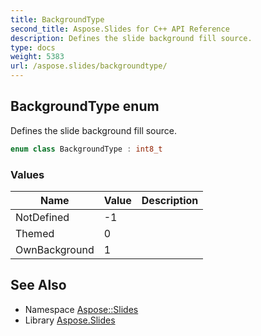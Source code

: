```yaml
---
title: BackgroundType
second_title: Aspose.Slides for C++ API Reference
description: Defines the slide background fill source.
type: docs
weight: 5383
url: /aspose.slides/backgroundtype/
---
```

## BackgroundType enum


Defines the slide background fill source.

```cpp
enum class BackgroundType : int8_t
```

### Values

| Name | Value | Description |
| --- | --- | --- |
| NotDefined | -1 |  |
| Themed | 0 |  |
| OwnBackground | 1 |  |

## See Also

* Namespace [Aspose::Slides](../)
* Library [Aspose.Slides](../../)